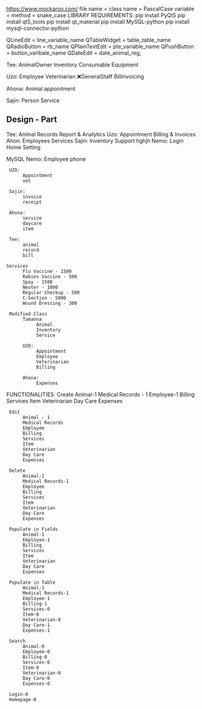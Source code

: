 <https://www.mockaroo.com/>
file name = class name =  PascalCase
variable = method = snake_case
LIBRARY REQUIREMENTS:
pip install PyQt5
pip install qt5_tools
pip install qt_material
pip install MySQL-python
pip install mysql-connector-python

QLineEdit = line_variable_name
QTableWidget = table_table_name
QRadioButton = rb_name
QPlainTextEdit = pte_variable_name
QPushButton = button_varibale_name
QDateEdit = date_animal_reg,

Tee:
   AnimalOwner
   Inventory
   Consumable
   Equipment

Uzo:
    Employee
    Veterinarian
    ❌GeneralStaff
    BillInvoicing

Ahona:
     Animal
     appointment

Sajin:
     Person
     Service

Design - Part
---------------

Tee:
     Animal Records
     Report & Analytics
Uzo:
     Appointment
     Billing & Invoices
Ahon:
     Employees
     Services
Sajin:
     Inventory
     Support
     hghjh
Nemo:
     Login
     Home
     Setting

MySQL
     Nemo:
          Employee
          phone

     UZO: 
          Appointment
          vet

     Sajin: 
          invoice
          receipt

     Ahona: 
          service
          daycare
          item

     Tee: 
          animal
          record
          bill

    Services
          Flu Vaccine - 1500
          Rabies Vaccine - 500
          Spay - 1500
          Neuter - 1000
          Regular Checkup - 500
          C-Section - 5000
          Wound Dressing - 300

     Modified Class
          Tamanna
               Animal
               Inventory
               Service

          UZO:
               Appointment
               Employee
               Veterinarian
               Billing
               
          Ahona:
               Expenses


FUNCTIONALITIES:
     Create
          Animal-1
          Medical Records - 1
          Employee-1
          Billing
          Services
          Item
          Veterinarian 
          Day Care
          Expenses

     Edit
          Animal - 1
          Medical Records
          Employee
          Billing
          Services
          Item
          Veterinarian 
          Day Care
          Expenses

     Delete
          Animal-1
          Medical Records-1
          Employee
          Billing
          Services
          Item
          Veterinarian 
          Day Care
          Expenses

     Populate in Fields
          Animal-1
          Employee-1
          Billing
          Services
          Item
          Veterinarian 
          Day Care
          Expenses

     Populate in Table
          Animal-1
          Medical Records-1
          Employee-1
          Billing-1
          Services-0
          Item-0
          Veterinarian-0 
          Day Care-1
          Expenses-1

     Search
          Animal-0
          Employee-0
          Billing-0
          Services-0
          Item-0
          Veterinarian-0
          Day Care-0
          Expenses-0

     Login-0
     Homepage-0